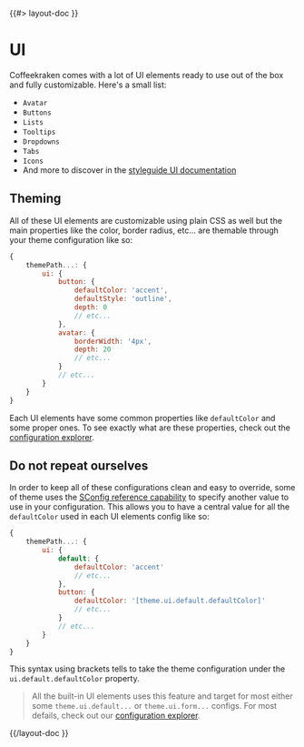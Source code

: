 <!--
/**
 * @name            UI
 * @namespace       doc.css
 * @type            Markdown
 * @platform        md
 * @status          stable
 * @menu            Documentation / CSS           /doc/css/ui
 *
 * @since           2.0.0
 * @author    Olivier Bossel <olivier.bossel@gmail.com> (https://olivierbossel.com)
 */
-->

{{#> layout-doc }}

# UI

Coffeekraken comes with a lot of UI elements ready to use out of the box and fully customizable. Here's a small list:

-   `Avatar`
-   `Buttons`
-   `Lists`
-   `Tooltips`
-   `Dropdowns`
-   `Tabs`
-   `Icons`
-   And more to discover in the [styleguide UI documentation](/styleguide/ui/buttons)

## Theming

All of these UI elements are customizable using plain CSS as well but the main properties like the color, border radius, etc... are themable through your theme configuration like so:

```js
{
    themePath...: {
        ui: {
            button: {
                defaultColor: 'accent',
                defaultStyle: 'outline',
                depth: 0
                // etc...
            },
            avatar: {
                borderWidth: '4px',
                depth: 20
                // etc...
            }
            // etc...
        }
    }
}
```

Each UI elements have some common properties like `defaultColor` and some proper ones.
To see exactly what are these properties, check out the [configuration explorer](/doc/config/explorer).

## Do not repeat ourselves

In order to keep all of these configurations clean and easy to override, some of theme uses the [SConfig reference capability](/doc/config/references) to specify another value to use in your configuration. This allows you to have a central value for all the `defaultColor` used in each UI elements config like so:

```js
{
    themePath...: {
        ui: {
            default: {
                defaultColor: 'accent'
                // etc...
            },
            button: {
                defaultColor: '[theme.ui.default.defaultColor]'
                // etc...
            }
            // etc...
        }
    }
}
```

This syntax using brackets tells to take the theme configuration under the `ui.default.defaultColor` property.

> All the built-in UI elements uses this feature and target for most either some `theme.ui.default...` or `theme.ui.form...` configs. For most defails, check out our [configuration explorer](/doc/config/explorer).

{{/layout-doc }}
